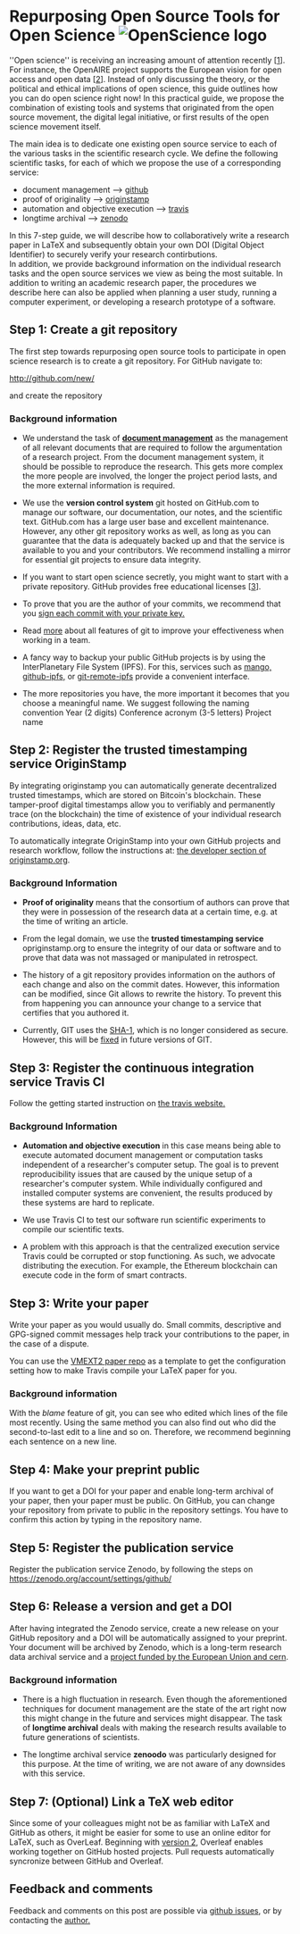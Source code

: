 # Repurposing Open Source Tools for Open Science ![OpenScience logo](img/OpenScienceSmall.png)

''Open science'' is receiving an increasing amount of attention recently [[1]].
For instance, the OpenAIRE project supports the European vision for open access and open data [[2]].
Instead of only discussing the theory, or the political and ethical implications of open science, this guide outlines how you can do open science right now!
In this practical guide, we propose the combination of existing tools and systems that originated from the open source movement, the digital legal initiative, or first results of the open science movement itself.

The main idea is to dedicate one existing open source service to each of the various tasks in the scientific research cycle. We define the following scientific tasks, for each of which we propose the use of a corresponding service: 
* document management --> [github](https://github.com)
* proof of originality --> [originstamp](https://originstamp.org)
* automation and objective execution --> [travis](https://travis.org)
* longtime archival --> [zenodo](https://zenodo.org)

In this 7-step guide, we will describe how to collaboratively write a research paper in LaTeX and subsequently obtain your own DOI (Digital Object Identifier) to securely verify your research contirbutions.  
In addition, we provide background information on the individual research tasks and the open source services we view as being the most suitable.
In addition to writing an academic research paper, the procedures we describe here can also be applied when planning a user study, running a computer experiment, or developing a research prototype of a software.

## Step 1: Create a git repository

The first step towards repurposing open source tools to participate in open science research is to create a git repository.
For GitHub navigate to:

 http://github.com/new/

and create the repository
### Background information


* We understand the task of [__document management__](https://en.wikipedia.org/wiki/Document_management_system) as the management of all relevant documents that are required to follow the argumentation of a research project.
 From the document management system, it should be possible to reproduce the research.
This gets more complex the more people are involved, the longer the project period lasts, and the more external information is required.  

* We use the __version control system__ git hosted on GitHub.com to manage our software, our documentation, our notes, and the scientific text. GitHub.com has a large user base and excellent maintenance. However, any other git repository works as well, as long as you can guarantee that the data is adequately backed up and that the service is available to you and your contributors. We recommend installing a mirror for essential git projects to ensure data integrity.

* If you want to start open science secretly, you might want to start with a private repository. GitHub provides free educational licenses [[3]].

* To prove that you are the author of your commits, we recommend that you [sign each commit with your private key.](https://help.github.com/articles/signing-commits-using-gpg/)

* Read [more]( https://help.github.com/) about all features of git to improve your effectiveness when working in a team.

* A fancy way to backup your public GitHub projects is by using the InterPlanetary File System (IPFS). For this, services such as [mango,](https://github.com/axic/mango) [github-ipfs,](https://github.com/airalab/github-ipfs) or [git-remote-ipfs](https://github.com/cryptix/git-remote-ipfs) provide a convenient interface.
* The more repositories you have, the more important it becomes that you choose a meaningful name.
We suggest following the naming convention Year (2 digits) Conference acronym (3-5 letters) Project name

## Step 2: Register the trusted timestamping service OriginStamp

By integrating originstamp you can automatically generate decentralized trusted timestamps, which are stored on Bitcoin's blockchain. These tamper-proof digital timestamps allow you to verifiably and permanently trace (on the blockchain) the time of existence of your individual research contributions, ideas, data, etc.

To automatically integrate OriginStamp into your own GitHub projects and research workflow, follow the instructions at: 
[the developer section of originstamp.org](https://originstamp.org/dev/git).

### Background Information
* __Proof of originality__ means that the consortium of authors can prove that they were in possession of the research data at a certain time, e.g. at the time of writing an article.

* From the legal domain, we use the __trusted timestamping service__ opriginstamp.org to ensure the integrity of our data or software and to prove that data was not massaged or manipulated in retrospect. 

* The history of a git repository provides information on the authors of each change and also on the commit dates.
However, this information can be modified, since Git allows to rewrite the history.
To prevent this from happening you can announce your change to a service that certifies that you authored it.

* Currently, GIT uses the [SHA-1](https://en.wikipedia.org/wiki/SHA-1), which is no longer considered as secure.
However, this will be [fixed](https://github.com/git/git/blob/master/Documentation/technical/hash-function-transition.txt) in future versions of GIT.  

## Step 3: Register the continuous integration service Travis CI

Follow the getting started instruction on [the travis website.](https://docs.travis-ci.com/user/getting-started)
### Background Information

* __Automation and objective execution__ in this case means being able to execute automated document management or computation tasks independent of a researcher's computer setup.
The goal is to prevent reproducibility issues that are caused by the unique setup of a researcher's computer system.
While individually configured and installed computer systems are convenient, the results produced by these systems are hard to replicate.

* We use Travis CI to test our software run scientific experiments to compile our scientific texts.

* A problem with this approach is that the centralized execution service Travis could be corrupted or stop functioning. As such, we advocate distributing the execution. For example, the Ethereum blockchain can execute code in the form of smart contracts.

## Step 3: Write your paper

Write your paper as you would usually do.
Small commits, descriptive and GPG-signed commit messages help track your contributions to the paper, in the case of a dispute.

You can use the [VMEXT2 paper repo](https://github.com/ag-gipp/18CicmVmext2) as a template to get the configuration setting how to make Travis compile your LaTeX paper for you. 
### Background information

With the _blame_ feature of git, you can see who edited which lines of the file most recently.
Using the same method you can also find out who did the second-to-last edit to a line and so on.
Therefore, we recommend beginning each sentence on a new line.

## Step 4: Make your preprint public

If you want to get a DOI for your paper and enable long-term archival of your paper, then your paper must be public.
On GitHub, you can change your repository from private to public in the repository settings.
You have to confirm this action by typing in the repository name.

## Step 5: Register the publication service

Register the publication service Zenodo, by following the steps on 
 https://zenodo.org/account/settings/github/

## Step 6: Release a version and get a DOI

After having integrated the Zenodo service, create a new release on your GitHub repository and a DOI will be automatically assigned to your preprint.
Your document will be archived by Zenodo, which is a long-term research data archival service and a [project funded by the European Union and cern](http://about.zenodo.org/).

### Background information
* There is a high fluctuation in research.
Even though the aforementioned techniques for document management are the state of the art right now this might change in the future and services might disappear.
The task of __longtime archival__ deals with making the research results available to future generations of scientists.

* The longtime archival service __zenoodo__ was particularly designed for this purpose.
 At the time of writing, we are not aware of any downsides with this service.  

## Step 7: (Optional) Link a TeX web editor
Since some of your colleagues might not be as familiar with LaTeX and GitHub as others, it might be easier for some to use an online editor for LaTeX, such as OverLeaf. 
Beginning with [version 2](https://www.overleaf.com/blog/641-try-out-overleaf-v2#.WxpJGRyxWqM), Overleaf enables working together on GitHub hosted projects.
Pull requests automatically syncronize between GitHub and Overleaf.

## Feedback and comments

Feedback and comments on this post are possible via [github issues](https://github.com/ag-gipp/OpenScienceTemplate/issues), or by contacting the [author.](https://schubotz.org)


[1]: https://trends.google.com/trends/explore?date=2008-06-05%202018-06-05&q=%2Fm%2F025ttdm
[2]: https://www.openaire.eu/openaire2020-project-factsheet
[3]: https://help.github.com/articles/about-github-education-for-educators-and-researchers/
